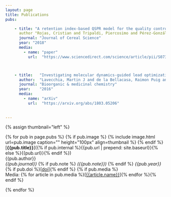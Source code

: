 ```yaml
---
layout: page
title: Publications
pubs:

    - title: "A retention index-based QSPR model for the quality control of rice"
      author "Rojas, Cristian and Tripaldi, Piercosimo and Pérez-González, Andrés and Duchowicz, Pablo R and Diez, Reinaldo Pis"
      journal: "Journal of Cereal Science"
      year: "2018"
      media:
        - name: "paper"
          url:  "https://www.sciencedirect.com/science/article/pii/S0733521017304368"



    - title:   "Investigating molecular dynamics-guided lead optimization of EGFR inhibitors"    
      author:  "Lavecchia, Martin J and de la Bellacasa, Raimon Puig and Borrell, Jose I and Cavasotto, Claudio N"
      journal: "Bioorganic & medicinal chemistry"
      year:    "2016"
      media:
        - name: "arXiv"
          url:  "https://arxiv.org/abs/1803.05206"
    
   
---
```


{% assign thumbnail="left" %}

{% for pub in page.pubs %}
{% if pub.image %}
{% include image.html url=pub.image caption="" height="100px" align=thumbnail %}
{% endif %}
[**{{pub.title}}**]({% if pub.internal %}{{pub.url | prepend: site.baseurl}}{% else %}{{pub.url}}{% endif %})<br />
{{pub.author}}<br />
*{{pub.journal}}*
{% if pub.note %} *({{pub.note}})*
{% endif %} *{{pub.year}}* {% if pub.doi %}[[doi]({{pub.doi}})]{% endif %}
{% if pub.media %}<br />Media: {% for article in pub.media %}[[{{article.name}}]({{article.url}})]{% endfor %}{% endif %}

{% endfor %}
